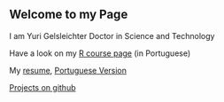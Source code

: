 ## Welcome to my Page

I am Yuri Gelsleichter Doctor in Science and Technology

Have a look on my [R course page](https://sites.google.com/view/gelsleichter/) (in Portuguese)

My [resume](https://gelsleichter.github.io/en_resume/), [Portuguese Version](https://gelsleichter.github.io/en_resume/)

[Projects on github](https://github.com/Gelsleichter)
